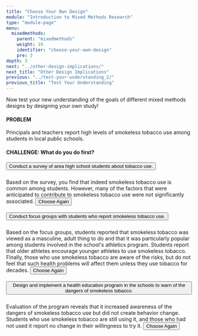 ```yaml
---
title: "Choose Your Own Design"
module: "Introduction to Mixed Methods Research"
type: "module-page"
menu:
  mixedmethods:
    parent: "mixedmethods"
    weight: 19
    identifier: "choose-your-own-design"
    pre: 3
depth: 3
next: "../other-design-implications/"
next_title: "Other Design Implications"
previous: "../test-your-understanding_2/"
previous_title: "Test Your Understanding"
---
```

<div class="mixedmethod">
    <div class="pageblock">
        <p>Now test your new understanding of the goals of different mixed methods designs by designing your own study!</p>
    </div>
    <div class="flowchart-container">
    <h4><i class="fas fa-info-circle"></i> PROBLEM</h4>
    <div class="card mb-5">
        <div class="card-body">
            Principals and teachers report high
            levels of smokeless tobacco use among students in local
            public schools.
        </div>
    </div>
    <div class="step mb-5">
        <h4>
            <i class="fas fa-question-circle"></i> CHALLENGE: What do you do first?
        </h4>
        <div class="accordion" id="accordion1">
            <div class="card">
                <div class="card-header">
                    <h5 class="mb-0">
                        <button type="button" class="btn btn-primary btn-block btn-choose"
                            data-toggle="collapse" data-target="#choice-1"
                            aria-expanded="false" aria-controls="expandable"
                            data-next="#step-1">
                            Conduct a survey of area high school students about tobacco use.
                        </button>
                    </h5>
                </div>
                <div id="choice-1" class="collapse" data-parent="#accordion1">
                    <div class="card-body">
                        Based on the survey, you
                        find that indeed smokeless tobacco use is common
                        among students. However, many of the factors
                        that were anticipated to contribute to smokeless
                        tobacco use were not significantly associated.
                        <button class="btn btn-sm btn-outline-secondary d-block mt-2 choose-again">
                            <i class="fas fa-redo"></i> Choose Again
                        </button>
                    </div>
                </div>
            </div>
            <div class="card">
                <div class="card-header">
                    <h5 class="mb-0">
                        <button type="button" class="btn btn-primary btn-block btn-choose"
                            data-toggle="collapse" data-target="#choice-2"
                            aria-expanded="false" aria-controls="expandable"
                            data-next="#step-2">
                            Conduct focus groups with students who report smokeless tobacco use.
                        </button>
                    </h5>
                </div>
                <div id="choice-2" class="collapse" data-parent="#accordion1">
                    <div class="card-body">
                        Based on the focus
                        groups, students reported that smokeless tobacco
                        was viewed as a masculine, adult thing to do and
                        that it was particularly popular among students
                        involved in the school's athletics program.
                        Students report that older athletes encourage
                        younger athletes to use smokeless tobacco.
                        Finally, those who use smokeless tobacco are
                        aware of the risks, but do not feel that such
                        health problems will affect them unless they use
                        tobacco for decades.
                        <button class="btn btn-sm btn-outline-secondary d-block mt-2 choose-again">
                            <i class="fas fa-redo"></i> Choose Again
                        </button>
                    </div>
                </div>
            </div>
            <div class="card">
                <div class="card-header">
                    <h5 class="mb-0">
                        <button type="button" class="btn btn-primary btn-block btn-choose"
                            data-toggle="collapse" data-target="#choice-3"
                            aria-expanded="false" aria-controls="expandable"
                            data-next="#step-3">
                            Design and implement
                            a health education program in the schools to warn of
                            the dangers of smokeless tobacco.
                        </button>
                    </h5>
                </div>
                <div id="choice-3" class="collapse" data-parent="#accordion1">
                    <div class="card-body">
                        Evaluation of the
                        program reveals that it increased awareness of
                        the dangers of smokeless tobacco use but did not
                        create behavior change. Students who use
                        smokeless tobacco are still using it, and those
                        who had not used it report no change in their
                        willingness to try it.
                        <button class="btn btn-sm btn-outline-secondary d-block mt-2 choose-again">
                            <i class="fas fa-redo"></i> Choose Again
                        </button>
                    </div>
                </div>
            </div>
        </div>
    </div>
    <div class="step mb-5" id="step-1" style="display: none">
        <h4>
            <i class="fas fa-question-circle"></i> CHALLENGE: What do you do next?
        </h4>
        <div class="accordion" id="accordion2">
            <div class="card">
                <div class="card-header">
                    <h5 class="mb-0">
                        <button type="button" class="btn btn-primary btn-block btn-choose"
                            data-toggle="collapse" data-target="#choice-1-1"
                            aria-expanded="false" aria-controls="expandable"
                            data-next="#step-stop">
                            Conduct another survey
                            of area high school students that examines
                            additional factors that were not examined in the
                            first survey.
                        </button>
                    </h5>
                </div>
                <div id="choice-1-1" class="collapse" data-parent="#accordion2">
                    <div class="card-body">
                        Your second survey does indeed find some additional
                        factors that were associated with smokeless tobacco use.
                        However, because you never thought to assess
                        participation in athletics as one of your survey
                        variables, you never found out that this was largely a
                        problem among school athletes and that the peer pressure
                        from older student athletes was driving the initiation
                        among younger students.
                        <button class="btn btn-sm btn-outline-secondary d-block mt-2 choose-again">
                            <i class="fas fa-redo"></i> Choose Again
                        </button>
                    </div>
                </div>
            </div>
            <div class="card">
                <div class="card-header">
                    <h5 class="mb-0">
                        <button type="button" class="btn btn-primary btn-block btn-choose"
                            data-toggle="collapse" data-target="#choice-1-2"
                            aria-expanded="false" aria-controls="expandable"
                            data-next="#step-stop">
                            Conduct focus groups with students who report smokeless tobacco use.
                        </button>
                    </h5>
                </div>
                <div id="choice-1-2" class="collapse" data-parent="#accordion2">
                    <div class="card-body">
                        Evaluation of the program revealed that it increased
                        awareness of the dangers of smokeless tobacco use, but
                        did not create behavior change. Students who use
                        smokeless tobacco are still using it, and those who had
                        not used it report no change in their willingness to try
                        it. This is probably because the program was designed
                        without a clear knowledge of what factors contribute to
                        smokeless tobacco use.
                        <button class="btn btn-sm btn-outline-secondary d-block mt-2 choose-again">
                            <i class="fas fa-redo"></i> Choose Again
                        </button>
                    </div>
                </div>
            </div>
            <div class="card">
                <div class="card-header">
                    <h5 class="mb-0">
                        <button type="button" class="btn btn-primary btn-block btn-choose"
                            data-toggle="collapse" data-target="#choice-1-3"
                            aria-expanded="false" aria-controls="expandable"
                            data-next="#step-stop">
                            Design and implement a health education program in the schools to warn of the dangers of smokeless tobacco.
                        </button>
                    </h5>
                </div>
                <div id="choice-1-3" class="collapse" data-parent="#accordion2">
                    <div class="card-body">
                        Evaluation of the program revealed that it increased
                        awareness of the dangers of smokeless tobacco use, but
                        did not create behavior change. Students who use
                        smokeless tobacco are still using it, and those who had
                        not used it report no change in their willingness to try
                        it. This is probably because the program was designed
                        without a clear knowledge of what factors contribute to
                        smokeless tobacco use.
                        <button class="btn btn-sm btn-outline-secondary d-block mt-2 choose-again">
                            <i class="fas fa-redo"></i> Choose Again
                        </button>
                    </div>
                </div>
            </div>
        </div> <!--  end accordion -->
    </div>
    <div class="step mb-5" id="step-2" style="display: none">
        <h4>
            <i class="fas fa-question-circle"></i> CHALLENGE: What do you do next?
        </h4>
        <div class="accordion" id="accordion3">
            <div class="card">
                <div class="card-header">
                    <h5 class="mb-0">
                        <button type="button" class="btn btn-primary btn-block btn-choose"
                            data-toggle="collapse" data-target="#choice-2-1"
                            aria-expanded="false" aria-controls="expandable"
                            data-next="#step-stop">
                            Conduct a survey of
                            area high school students that assesses both
                            prevalence of tobacco use, but also assesses the
                            insights learned as important to tobacco use in the
                            focus groups.
                         </button>
                    </h5>
                </div>
                <div id="choice-2-1" class="collapse" data-parent="#accordion3">
                    <div class="card-body">
                        Excellent! This Qualitative followed by Quantitative
                        design is an example of an Exploratory Mixed Methods
                        Design. Building on the insights from the qualitative
                        data, your survey was able to determine that indeed
                        smokeless tobacco use was significantly more common
                        among athletes than non-athletes. You also were able to
                        determine that those who experienced peer-pressure were
                        more likely to use smokeless tobacco. Now, you have a
                        strong basis for designing intervention programs;
                        including what students should be targeted and what
                        skills (peer pressure resistance) should be targeted for
                        the intervention to have maximum efficacy.
                        <button class="btn btn-sm btn-outline-secondary d-block mt-2 choose-again">
                            <i class="fas fa-redo"></i> Choose Again
                        </button>
                    </div>
                </div>
            </div>
            <div class="card">
                <div class="card-header">
                    <h5 class="mb-0">
                        <button type="button" class="btn btn-primary btn-block btn-choose"
                            data-toggle="collapse" data-target="#choice-2-2"
                            aria-expanded="false" aria-controls="expandable"
                            data-next="#step-stop">
                            Conduct more focus
                            groups with students who do not report smokeless
                            tobacco use. Maybe they have different experiences
                            than those who do use?
                        </button>
                    </h5>
                </div>
                <div id="choice-2-2" class="collapse" data-parent="#accordion3">
                    <div class="card-body">
                        Students who do not use smokeless tobacco had little to
                        report about it. They too reported that they saw this
                        mostly as an behavior engaged in by some athletes. Also,
                        they too reported that they were aware of the risks but
                        beleived that the health problems were unlikely to
                        affect young people. Problem: The second round of focus
                        groups did not add much to your knowledge. You still
                        have no indication of how many students are using
                        smokeless tobacco, and you still have not documented
                        whether the insights from the focus groups (e.g.,
                        athletes, peer pressure, perceived risk) are associated
                        with tobacco use.
                        <button class="btn btn-sm btn-outline-secondary d-block mt-2 choose-again">
                            <i class="fas fa-redo"></i> Choose Again
                        </button>
                    </div>
                </div>
            </div>
            <div class="card">
                <div class="card-header">
                    <h5 class="mb-0">
                        <button type="button" class="btn btn-primary btn-block btn-choose"
                            data-toggle="collapse" data-target="#choice-2-3"
                            aria-expanded="false" aria-controls="expandable"
                            data-next="#step-stop">
                            Design and implement a
                            health education program in the schools that (based
                            on the qualitative data) targets athletes and makes
                            clear to them that even short term use of smokeless
                            tobacco can lead to increased health risks.
                        </button>
                    </h5>
                </div>
                <div id="choice-2-3" class="collapse" data-parent="#accordion3">
                    <div class="card-body">
                        Evaluation of the program reveals that it did increase
                        the awareness of the health consequences of even
                        short-term smokeless tobacco use. However, it did not
                        lead to any increase in their intention to quit using
                        smokeless tobacco. This suggests that awareness of the
                        risk alone was not sufficient to change their behavior.
                        To confirm which of the qualitative insights were
                        associated with smokeless tobacco use or intention to
                        quit might have helped prevent this.
                        <button class="btn btn-sm btn-outline-secondary d-block mt-2 choose-again">
                            <i class="fas fa-redo"></i> Choose Again
                        </button>
                    </div>
                </div>
            </div>
        </div> <!--  end accordion -->
    </div>
    <div class="step mb-5" id="step-3" style="display: none">
        <h4>
            <i class="fas fa-question-circle"></i> CHALLENGE: What do you do next?
        </h4>
        <div class="accordion" id="accordion4">
            <div class="card">
                <div class="card-header">
                    <h5 class="mb-0">
                        <button type="button" class="btn btn-primary btn-block btn-choose"
                            data-toggle="collapse" data-target="#choice-3-1"
                            aria-expanded="false" aria-controls="expandable"
                            data-next="#step-stop">
                            Conduct a survey of area high school students about tobacco use.
                        </button>
                    </h5>
                </div>
                <div id="choice-3-1" class="collapse" data-parent="#accordion4">
                    <div class="card-body">
                        Based on the survey, you find that indeed smokeless
                        tobacco use is common among students. However, many of
                        the factors that were anticipated to contribute to
                        smokeless tobacco use were not significantly associated,
                        including perceived health consequences. Although this
                        latter finding explains why your first intervention
                        program did not change behaviors, you still are unclear
                        on what factors contribute to smokeless tobacco use or
                        how to change their behavior.
                        <button class="btn btn-sm btn-outline-secondary d-block mt-2 choose-again">
                            <i class="fas fa-redo"></i> Choose Again
                        </button>
                    </div>
                </div>
            </div>
            <div class="card">
                <div class="card-header">
                    <h5 class="mb-0">
                        <button type="button" class="btn btn-primary btn-block btn-choose"
                            data-toggle="collapse" data-target="#choice-3-2"
                            aria-expanded="false" aria-controls="expandable"
                            data-next="#step-stop">
                            Conduct focus groups with students who report smokeless tobacco use.
                        </button>
                    </h5>
                </div>
                <div id="choice-3-2" class="collapse" data-parent="#accordion4">
                    <div class="card-body">
                        Based on the focus groups, students reported that
                        smokeless tobacco was viewed as a masculine, adult thing
                        to do and that it was particularly popular among
                        students involved in the school's athletics program.
                        Students report that older athletes encourage younger
                        athletes to use smokeless tobacco. Finally, those who
                        use smokeless tobacco are aware of the risks, but do not
                        feel that they such health problems will affect them
                        unless they use tobacco for decades. This explains why
                        your first program to increase perceived risk did not
                        change behavior. However, it is still unclear how many
                        students and how many student athletes use smokeless
                        tobacco, and whether these insights from the focus
                        groups are indeed significantly associated with
                        smokeless tobacco use.
                        <button class="btn btn-sm btn-outline-secondary d-block mt-2 choose-again">
                            <i class="fas fa-redo"></i> Choose Again
                        </button>
                    </div>
                </div>
            </div>
            <div class="card">
                <div class="card-header">
                    <h5 class="mb-0">
                        <button type="button" class="btn btn-primary btn-block btn-choose"
                            data-toggle="collapse" data-target="#choice-3-3"
                            aria-expanded="false" aria-controls="expandable"
                            data-next="#step-stop">
                            Design and implement a revised health education program.
                        </button>
                    </h5>
                </div>
                <div id="choice-3-3" class="collapse" data-parent="#accordion4">
                    <div class="card-body">
                        Evaluation of the program reveals that it increased
                        awareness of the dangers of smokeless tobacco use but
                        did not create behavior change. Students who use
                        smokeless tobacco are still using it, and those who had
                        not used it report no change in their willingness to try
                        it. This is probably because the program was designed
                        without a clear knowledge of what factors contribute to
                        smokeless tobacco use.
                        <button class="btn btn-sm btn-outline-secondary d-block mt-2 choose-again">
                            <i class="fas fa-redo"></i> Choose Again
                        </button>
                    </div>
                </div>
            </div>
        </div> <!--  end accordion -->
    </div>
    <div class="step mb-5" id="step-stop" style="display: none">
        <h4>
            <i class="fas fa-check-circle"></i> DONE
        </h4>
        <div class="card">
            <div class="card-body">
                To design a new study, start over and make other choices.
                <button class="btn btn-sm btn-outline-secondary d-block mt-2 start-over">
                    <i class="fas fa-redo"></i> Start Over
                </button>
            </div>
        </div>
    </div>
    </div>
</div>